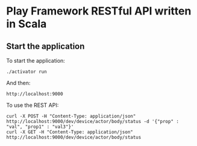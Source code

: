 # Play Framework RESTful API written in Scala

## Start the application

To start the application:

```
./activator run
```

And then:

```
http://localhost:9000
```

To use the REST API:

```
curl -X POST -H "Content-Type: application/json" http://localhost:9000/dev/device/actor/body/status -d '{"prop" : "val", "prop1" : "val3"}'
curl -X GET -H "Content-Type: application/json" http://localhost:9000/dev/device/actor/body/status

```
